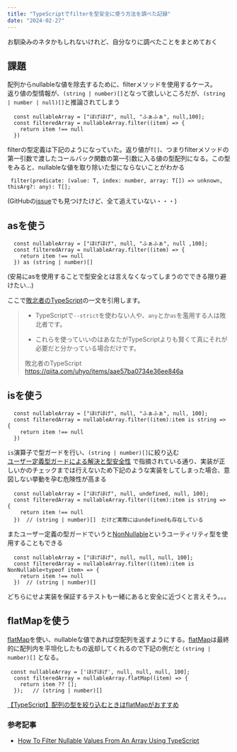```yaml
---
title: "TypeScriptでfilterを型安全に使う方法を調べた記録"
date: "2024-02-27"
---
```


お馴染みのネタかもしれないけれど、自分なりに調べたことをまとめておく

## 課題

配列からnullableな値を除去するために、filterメソッドを使用するケース。  
返り値の型情報が、`(string | number)[]`となって欲しいところだが、`(string | number | null)[]`と推論されてしまう

```
  const nullableArray = ["ほげほげ", null, "ふぁふぁ", null,100];
  const filteredArray = nullableArray.filter((item) => {
    return item !== null
  })
```

filterの型定義は下記のようになっていた。返り値が`T[]`、つまりfilterメソッドの第一引数で渡したコールバック関数の第一引数に入る値の型配列になる。この型をみると、nullableな値を取り除いた型にならないことがわかる

```
 filter(predicate: (value: T, index: number, array: T[]) => unknown, thisArg?: any): T[];
```

(GitHubの[issue](https://github.com/microsoft/TypeScript/issues/16069)でも見つけたけど、全て追えていない・・・)

## asを使う

```
  const nullableArray = ["ほげほげ", null, "ふぁふぁ", null ,100];
  const filteredArray = nullableArray.filter((item) => {
    return item !== null
  }) as (string | number)[]
```

(安易にasを使用することで型安全とは言えなくなってしまうのでできる限り避けたい...)

ここで[敗北者のTypeScript](https://qiita.com/uhyo/items/aae57ba0734e36ee846a)の一文を引用します。

> - TypeScriptで`--strict`を使わない人や、`any`とか`as`を濫用する人は敗北者です。
> 
> - これらを使っていいのはあなたがTypeScriptよりも賢くて真にそれが必要だと分かっている場合だけです。
> 
> 敗北者のTypeScript https://qiita.com/uhyo/items/aae57ba0734e36ee846a

## isを使う

```
  const nullableArray = ["ほげほげ", null, "ふぁふぁ", null, 100];
  const filteredArray = nullableArray.filter((item):item is string => {
    return item !== null
  }) 
```

`is`演算子で型ガードを行い、`(string | number)[]`に絞り込む  
[ユーザー定義型ガードによる解決と型安全性](https://zenn.dev/kimuson/articles/filter_safety_type_guard#%E3%83%A6%E3%83%BC%E3%82%B6%E3%83%BC%E5%AE%9A%E7%BE%A9%E5%9E%8B%E3%82%AC%E3%83%BC%E3%83%89%E3%81%AB%E3%82%88%E3%82%8B%E8%A7%A3%E6%B1%BA%E3%81%A8%E5%9E%8B%E5%AE%89%E5%85%A8%E6%80%A7) で指摘されている通り、実装が正しいかのチェックまでは行えないため下記のような実装をしてしまった場合、意図しない挙動を孕む危険性が高まる

```
  const nullableArray = ["ほげほげ", null, undefined, null, 100];
  const filteredArray = nullableArray.filter((item):item is string => {
    return item !== null
  })  // (string | number)[]　だけど実際にはundefinedも存在している
```

またユーザー定義の型ガードでいうと[NonNullable](https://www.typescriptlang.org/docs/handbook/utility-types.html#nonnullabletype)というユーティリティ型を使用することもできる

```
  const nullableArray = ["ほげほげ", null, null, null, 100];
  const filteredArray = nullableArray.filter((item):item is NonNullable<typeof item> => {
    return item !== null
  })  // (string | number)[] 
```

どちらにせよ実装を保証するテストも一緒にあると安全に近づくと言えそう。。。

## flatMapを使う

[flatMap](https://developer.mozilla.org/ja/docs/Web/JavaScript/Reference/Global_Objects/Array/flatMap)を使い、nullableな値であれば空配列を返すようにする。[flatMap](https://developer.mozilla.org/ja/docs/Web/JavaScript/Reference/Global_Objects/Array/flatMap)は最終的に配列内を平坦化したもの返却してくれるので下記の例だと `(string | number)[]` となる。

```
 const nullableArray = ['ほげほげ', null, null, null, 100];
  const filteredArray = nullableArray.flatMap((item) => {
    return item ?? [];
  });   // (string | number)[] 
```

[【TypeScript】配列の型を絞り込むときはflatMapがおすすめ](https://zenn.dev/spacemarket/articles/51613197db688d)

### 参考記事

- [How To Filter Nullable Values From An Array Using TypeScript](https://www.chakshunyu.com/blog/how-to-filter-nullable-values-from-an-array-using-typescript/)
